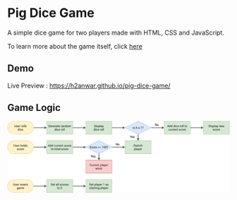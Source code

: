 # Pig Dice Game

A simple dice game for two players made with HTML, CSS and JavaScript.

To learn more about the game itself, click [here](<https://en.wikipedia.org/wiki/Pig_(dice_game)>)

## Demo

Live Preview : https://h2anwar.github.io/pig-dice-game/

## Game Logic

![Flowchart](images/pig-game-flowchart.png)
